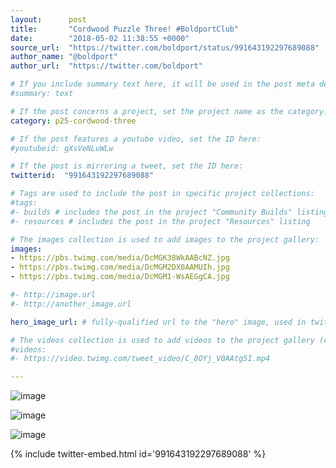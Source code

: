 ```yaml
---
layout:      post
title:       "Cordwood Puzzle Three! #BoldportClub"
date:        "2018-05-02 11:38:55 +0000"
source_url:  "https://twitter.com/boldport/status/991643192297689088"
author_name: "@boldport"
author_url:  "https://twitter.com/boldport"

# If you include summary text here, it will be used in the post meta description instead of an excerpt from the post body
#summary: text

# If the post concerns a project, set the project name as the category:
category: p25-cordwood-three

# If the post features a youtube video, set the ID here:
#youtubeid: gXsVeNLuWLw

# If the post is mirroring a tweet, set the ID here:
twitterid:  "991643192297689088"

# Tags are used to include the post in specific project collections:
#tags:
#- builds # includes the post in the project "Community Builds" listing
#- resources # includes the post in the project "Resources" listing

# The images collection is used to add images to the project gallery:
images:
- https://pbs.twimg.com/media/DcMGK38WkAABcNZ.jpg
- https://pbs.twimg.com/media/DcMGM2DX0AAMUIh.jpg
- https://pbs.twimg.com/media/DcMGM1-WsAEGgCA.jpg

#- http://image.url
#- http://another_image.url

hero_image_url: # fully-qualified url to the "hero" image, used in twitter cards for example

# The videos collection is used to add videos to the project gallery (currently only mp4):
#videos:
#- https://video.twimg.com/tweet_video/C_8OYj_V0AAtg5I.mp4

---
```


![image](https://pbs.twimg.com/media/DcMGK38WkAABcNZ.jpg)

![image](https://pbs.twimg.com/media/DcMGM2DX0AAMUIh.jpg)

![image](https://pbs.twimg.com/media/DcMGM1-WsAEGgCA.jpg)

{% include twitter-embed.html id='991643192297689088' %}


